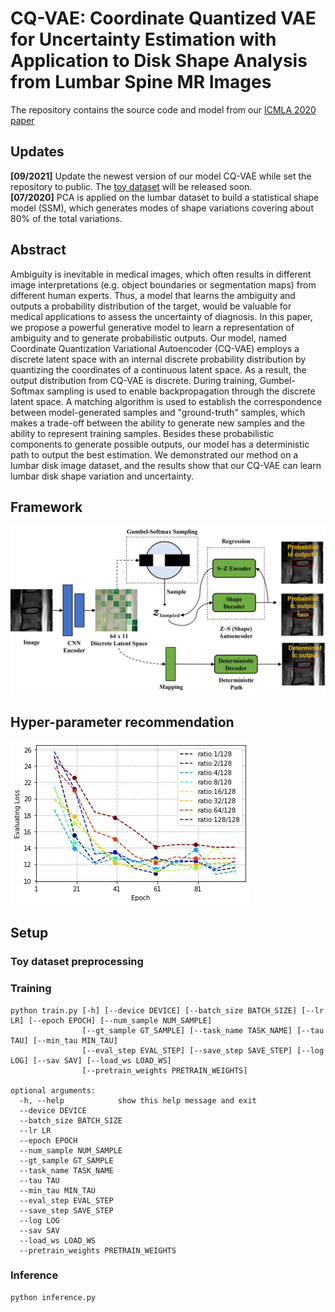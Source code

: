# CQ-VAE: Coordinate Quantized VAE for Uncertainty Estimation with Application to Disk Shape Analysis from Lumbar Spine MR Images

The repository contains the source code and model from our [ICMLA 2020 paper](https://arxiv.org/abs/2010.08713)

## Updates

**[09/2021]** Update the newest version of our model CQ-VAE while set the repository to public. The [toy dataset](https://github.com/linchenq/CQ-VAE/tree/master/dataset) will be released soon.  
**[07/2020]** PCA is applied on the lumbar dataset to build a statistical shape model (SSM), which generates modes of shape variations covering about 80% of the total variations.  

## Abstract
Ambiguity is inevitable in medical images, which often results in different image interpretations (e.g. object boundaries or segmentation maps) from different human
experts. Thus, a model that learns the ambiguity and outputs a probability distribution of the target, would be valuable for
medical applications to assess the uncertainty of diagnosis. In this paper, we propose a powerful generative model to learn a
representation of ambiguity and to generate probabilistic outputs. Our model, named Coordinate Quantization Variational Autoencoder (CQ-VAE) employs a discrete latent
space with an internal discrete probability distribution by quantizing the coordinates of a continuous latent space. As a result, the output distribution from CQ-VAE is discrete. During
training, Gumbel-Softmax sampling is used to enable backpropagation through the discrete latent space. A matching algorithm is used to establish the correspondence between
model-generated samples and "ground-truth" samples, which makes a trade-off between the ability to generate new samples and the ability to represent training samples. Besides these
probabilistic components to generate possible outputs, our model has a deterministic path to output the best estimation. We demonstrated our method on a lumbar disk image dataset, and
the results show that our CQ-VAE can learn lumbar disk shape variation and uncertainty.

## Framework
![image](https://github.com/linchenq/CQ-VAE/blob/master/images/framework.jpg)

## Hyper-parameter recommendation
![image](https://github.com/linchenq/CQ-VAE/blob/master/images/eval_ratio.jpg)

## Setup

### Toy dataset preprocessing

### Training

```
python train.py [-h] [--device DEVICE] [--batch_size BATCH_SIZE] [--lr LR] [--epoch EPOCH] [--num_sample NUM_SAMPLE]
                [--gt_sample GT_SAMPLE] [--task_name TASK_NAME] [--tau TAU] [--min_tau MIN_TAU]
                [--eval_step EVAL_STEP] [--save_step SAVE_STEP] [--log LOG] [--sav SAV] [--load_ws LOAD_WS]
                [--pretrain_weights PRETRAIN_WEIGHTS]

optional arguments:
  -h, --help            show this help message and exit
  --device DEVICE
  --batch_size BATCH_SIZE
  --lr LR
  --epoch EPOCH
  --num_sample NUM_SAMPLE
  --gt_sample GT_SAMPLE
  --task_name TASK_NAME
  --tau TAU
  --min_tau MIN_TAU
  --eval_step EVAL_STEP
  --save_step SAVE_STEP
  --log LOG
  --sav SAV
  --load_ws LOAD_WS
  --pretrain_weights PRETRAIN_WEIGHTS
```

### Inference

```
python inference.py
```
